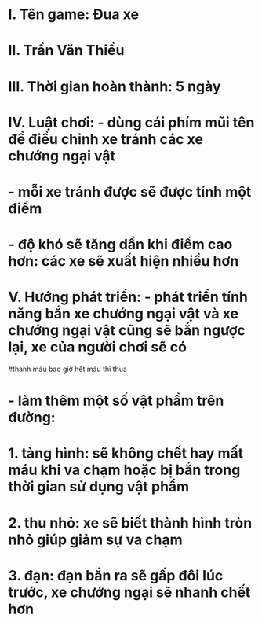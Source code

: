 # I. Tên game: Đua xe

# II. Trần Văn Thiều

# III. Thời gian hoàn thành: 5 ngày

# IV. Luật chơi: - dùng cái phím mũi tên để điều chỉnh xe tránh các xe chướng ngại vật
#            - mỗi xe tránh được sẽ được tính một điểm
#            - độ khó sẽ tăng dần khi điểm cao hơn: các xe sẽ xuất hiện nhiều hơn

# V. Hướng phát triển: - phát triển tính năng bắn xe chướng ngại vật và xe chướng ngại vật cũng sẽ bắn ngược lại, xe của người chơi sẽ có 
#thanh máu bao giờ hết máu thì thua
#                   - làm thêm một số vật phẩm trên đường:
#                     1. tàng hình: sẽ không chết hay mất máu khi va chạm hoặc bị bắn trong thời gian sử dụng vật phẩm
#                     2. thu nhỏ: xe sẽ biết thành hình tròn nhỏ giúp giảm sự va chạm
#                     3. đạn: đạn bắn ra sẽ gấp đôi lúc trước, xe chướng ngại sẽ nhanh chết hơn
